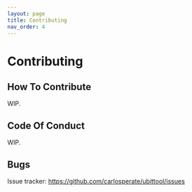 ```yaml
---
layout: page
title: Contributing
nav_order: 4
---
```


# Contributing

## How To Contribute

WIP.

## Code Of Conduct

WIP.

## Bugs

Issue tracker: https://github.com/carlosperate/ubittool/issues
